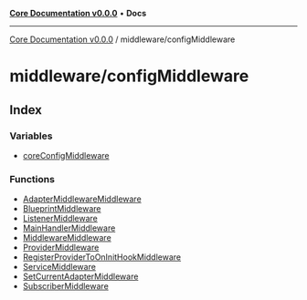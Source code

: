 [**Core Documentation v0.0.0**](../../README.md) • **Docs**

***

[Core Documentation v0.0.0](../../modules.md) / middleware/configMiddleware

# middleware/configMiddleware

## Index

### Variables

- [coreConfigMiddleware](variables/coreConfigMiddleware.md)

### Functions

- [AdapterMiddlewareMiddleware](functions/AdapterMiddlewareMiddleware.md)
- [BlueprintMiddleware](functions/BlueprintMiddleware.md)
- [ListenerMiddleware](functions/ListenerMiddleware.md)
- [MainHandlerMiddleware](functions/MainHandlerMiddleware.md)
- [MiddlewareMiddleware](functions/MiddlewareMiddleware.md)
- [ProviderMiddleware](functions/ProviderMiddleware.md)
- [RegisterProviderToOnInitHookMiddleware](functions/RegisterProviderToOnInitHookMiddleware.md)
- [ServiceMiddleware](functions/ServiceMiddleware.md)
- [SetCurrentAdapterMiddleware](functions/SetCurrentAdapterMiddleware.md)
- [SubscriberMiddleware](functions/SubscriberMiddleware.md)
